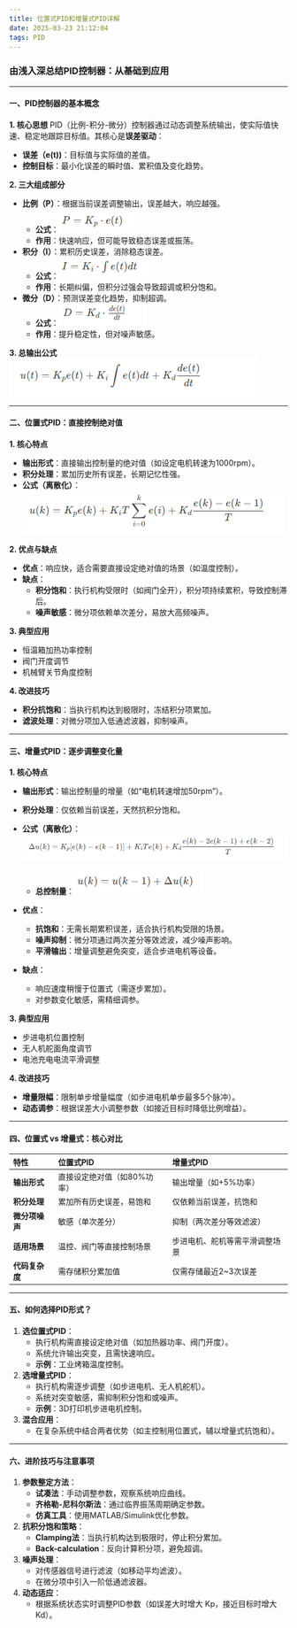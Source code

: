 ```yaml
---
title: 位置式PID和增量式PID详解
date: 2025-03-23 21:12:04
tags: PID
---
```


### **由浅入深总结PID控制器：从基础到应用**

------

#### **一、PID控制器的基本概念**

**1. 核心思想**
PID（比例-积分-微分）控制器通过动态调整系统输出，使实际值快速、稳定地跟踪目标值。其核心是**误差驱动**：

- **误差（e(t))**：目标值与实际值的差值。
- **控制目标**：最小化误差的瞬时值、累积值及变化趋势。

**2. 三大组成部分**

- **比例（P）**：根据当前误差调整输出，误差越大，响应越强。
  - **公式**：![image-20250323211746971](位置式PID和增量式PID详解/image-20250323211746971.png)
  - **作用**：快速响应，但可能导致稳态误差或振荡。
- **积分（I）**：累积历史误差，消除稳态误差。
  - **公式**：![image-20250323211807881](位置式PID和增量式PID详解/image-20250323211807881.png)
  - **作用**：长期纠偏，但积分过强会导致超调或积分饱和。
- **微分（D）**：预测误差变化趋势，抑制超调。
  - **公式**：![image-20250323211823887](位置式PID和增量式PID详解/image-20250323211823887.png)
  - **作用**：提升稳定性，但对噪声敏感。

**3. 总输出公式**![image-20250323211722143](位置式PID和增量式PID详解/image-20250323211722143.png)

------

#### **二、位置式PID：直接控制绝对值**

**1. 核心特点**

- **输出形式**：直接输出控制量的绝对值（如设定电机转速为1000rpm）。
- **积分处理**：累加历史所有误差，长期记忆性强。
- **公式（离散化）**：
  ![image-20250323211903021](位置式PID和增量式PID详解/image-20250323211903021.png)

**2. 优点与缺点**

- **优点**：响应快，适合需要直接设定绝对值的场景（如温度控制）。
- **缺点**：
  - **积分饱和**：执行机构受限时（如阀门全开），积分项持续累积，导致控制滞后。
  - **噪声敏感**：微分项依赖单次差分，易放大高频噪声。

**3. 典型应用**

- 恒温箱加热功率控制
- 阀门开度调节
- 机械臂关节角度控制

**4. 改进技巧**

- **积分抗饱和**：当执行机构达到极限时，冻结积分项累加。
- **滤波处理**：对微分项加入低通滤波器，抑制噪声。

------

#### **三、增量式PID：逐步调整变化量**

**1. 核心特点**

- **输出形式**：输出控制量的增量（如“电机转速增加50rpm”）。
- **积分处理**：仅依赖当前误差，天然抗积分饱和。
- **公式（离散化）**：
  ![image-20250323211936553](位置式PID和增量式PID详解/image-20250323211936553.png)
  - **总控制量**：![image-20250323211951260](位置式PID和增量式PID详解/image-20250323211951260.png)

- **优点**：
  - **抗饱和**：无需长期累积误差，适合执行机构受限的场景。
  - **噪声抑制**：微分项通过两次差分等效滤波，减少噪声影响。
  - **平滑输出**：增量调整避免突变，适合步进电机等设备。
- **缺点**：
  - 响应速度稍慢于位置式（需逐步累加）。
  - 对参数变化敏感，需精细调参。

**3. 典型应用**

- 步进电机位置控制
- 无人机舵面角度调节
- 电池充电电流平滑调整

**4. 改进技巧**

- **增量限幅**：限制单步增量幅度（如步进电机单步最多5个脉冲）。
- **动态调参**：根据误差大小调整参数（如接近目标时降低比例增益）。

------

#### **四、位置式 vs 增量式：核心对比**

| **特性**       | **位置式PID**               | **增量式PID**                  |
| :------------- | :-------------------------- | :----------------------------- |
| **输出形式**   | 直接设定绝对值（如80%功率） | 输出增量（如+5%功率）          |
| **积分处理**   | 累加所有历史误差，易饱和    | 仅依赖当前误差，抗饱和         |
| **微分项噪声** | 敏感（单次差分）            | 抑制（两次差分等效滤波）       |
| **适用场景**   | 温控、阀门等直接控制场景    | 步进电机、舵机等需平滑调整场景 |
| **代码复杂度** | 需存储积分累加值            | 仅需存储最近2~3次误差          |

------

#### **五、如何选择PID形式？**

1. **选位置式PID**：
   - 执行机构需直接设定绝对值（如加热器功率、阀门开度）。
   - 系统允许输出突变，且需快速响应。
   - **示例**：工业烤箱温度控制。
2. **选增量式PID**：
   - 执行机构需逐步调整（如步进电机、无人机舵机）。
   - 系统对突变敏感，需抑制积分饱和或噪声。
   - **示例**：3D打印机步进电机控制。
3. **混合应用**：
   - 在复杂系统中结合两者优势（如主控制用位置式，辅以增量式抗饱和）。

------

#### **六、进阶技巧与注意事项**

1. **参数整定方法**：
   - **试凑法**：手动调整参数，观察系统响应曲线。
   - **齐格勒-尼科尔斯法**：通过临界振荡周期确定参数。
   - **仿真工具**：使用MATLAB/Simulink优化参数。
2. **抗积分饱和策略**：
   - **Clamping法**：当执行机构达到极限时，停止积分累加。
   - **Back-calculation**：反向计算积分项，避免超调。
3. **噪声处理**：
   - 对传感器信号进行滤波（如移动平均滤波）。
   - 在微分项中引入一阶低通滤波器。
4. **动态适应**：
   - 根据系统状态实时调整PID参数（如误差大时增大 Kp，接近目标时增大 Kd）。

